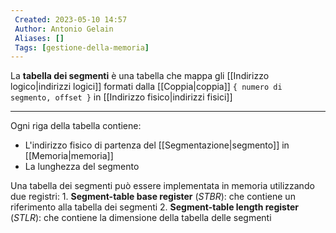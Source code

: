 ```yaml
---
 Created: 2023-05-10 14:57
 Author: Antonio Gelain
 Aliases: []
 Tags: [gestione-della-memoria]
---
```


La **tabella dei segmenti** è una tabella che mappa gli [[Indirizzo logico|indirizzi logici]] formati dalla [[Coppia|coppia]] `{ numero di segmento, offset }` in [[Indirizzo fisico|indirizzi fisici]]

---

Ogni riga della tabella contiene:
- L'indirizzo fisico di partenza del [[Segmentazione|segmento]] in [[Memoria|memoria]]
- La lunghezza del segmento

Una tabella dei segmenti può essere implementata in memoria utilizzando due registri:
	1. **Segment-table base register** (*STBR*): che contiene un riferimento alla tabella dei segmenti
	2. **Segment-table length register** (*STLR*): che contiene la dimensione della tabella delle segmenti
